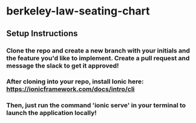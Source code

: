 # berkeley-law-seating-chart
## Setup Instructions

### Clone the repo and create a new branch with your initials and the feature you'd like to implement. Create a pull request and message the slack to get it approved!

### After cloning into your repo, install Ionic here: https://ionicframework.com/docs/intro/cli 
### Then, just run the command 'ionic serve' in your terminal to launch the application locally!
